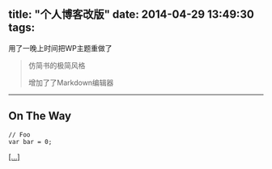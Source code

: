 title: "个人博客改版"
date: 2014-04-29 13:49:30
tags:
---

用了一晚上时间把WP主题重做了
> 仿简书的极简风格
> 
> 增加了了Markdown编辑器

* * *

## On The Way

    // Foo
    var bar = 0;

[[...]](http://www.liyi.it/index.php/archives/%E4%B8%AA%E4%BA%BA%E5%8D%9A%E5%AE%A2%E6%94%B9%E7%89%88.html "个人博客改版")
